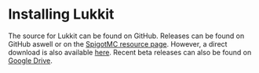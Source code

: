 # Installing Lukkit

The source for Lukkit can be found on GitHub. Releases can be found on GitHub aswell or on the [SpigotMC resource page](https://www.spigotmc.org/resources/lukkit.32599/). However, a direct download is also available [here](https://as1.al1l.com/Lukkit/Lukkit-2.0.jar). Recent beta releases can also be found on [Google Drive](https://drive.google.com/uc?id=1TIHkS9WdDZPzkn-rB_nByJnztJbVY8vx&export=download).

